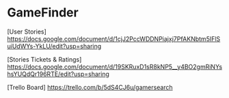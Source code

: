 # GameFinder

[User Stories]
https://docs.google.com/document/d/1cjJ2PccWDDNPiajxj7PfAKNbtm5IFlSuiUdWYs-YkLU/edit?usp=sharing

[Stories Tickets & Ratings]
https://docs.google.com/document/d/19SKRuxD1sR8kNP5__y4BO2gmRiNYshsYUQdQr196RTE/edit?usp=sharing

[Trello Board]
https://trello.com/b/5dS4CJ6u/gamersearch
